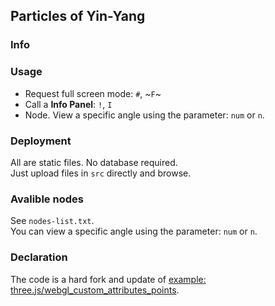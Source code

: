 Particles of Yin-Yang
---

### Info


### Usage
* Request full screen mode: `#`, ~`F`~
* Call a **Info Panel**: `!`, `I`
* Node. View a specific angle using the parameter: `num` or `n`.

### Deployment
All are static files. No database required.  
Just upload files in `src` directly and browse.

### Avalible nodes
See `nodes-list.txt`.  
You can view a specific angle using the parameter: `num` or `n`.

### Declaration
The code is a hard fork and update of [example: three.js/webgl_custom_attributes_points](https://github.com/mrdoob/three.js/blob/master/examples/webgl_custom_attributes_points.html).